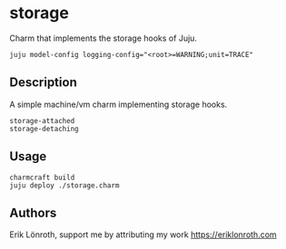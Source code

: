 # storage

Charm that implements the storage hooks of Juju.

    juju model-config logging-config="<root>=WARNING;unit=TRACE"

## Description

A simple machine/vm charm implementing storage hooks.
 
    storage-attached
    storage-detaching

## Usage
    
    charmcraft build
    juju deploy ./storage.charm


## Authors
Erik Lönroth, support me by attributing my work
https://eriklonroth.com